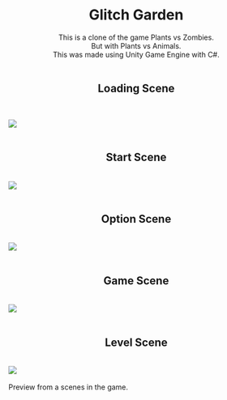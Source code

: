 <h1 align = "center">Glitch Garden</h1>
<p align = "center">This is a clone of the game Plants vs Zombies.<br />But with Plants vs Animals.<br />This was made using Unity Game Engine with C#.
<br /><br />
<h2 align ="center">Loading Scene</h2>
<br /></p>

<img src = "https://user-images.githubusercontent.com/70310699/164892209-d8e15c52-3cbf-4761-b7d1-1efc3d902812.png">
<br /><br />
<h2 align ="center">Start Scene</h2>
<br />
<img src = "https://user-images.githubusercontent.com/70310699/164892228-49ca2770-d08c-4f21-8997-946c9e8ae2de.png">
<br /><br />
<h2 align ="center">Option Scene</h2>
<br />
<img src = "https://user-images.githubusercontent.com/70310699/164892240-b1f11dab-7d8f-4fa3-a050-3e5f657d9565.png">
<br /><br />
<h2 align ="center">Game Scene</h2>
<br />
<img src = "https://user-images.githubusercontent.com/70310699/164892250-fdd948b1-ccbe-482e-8465-b0c05f0012eb.png">
<br /><br />
<h2 align ="center">Level Scene</h2>
<br />
<img src = "https://user-images.githubusercontent.com/70310699/164892267-b878b571-0ad1-4c89-b0e3-42cb9503f4c8.png">
<br /><br />
Preview from a scenes in the game.
